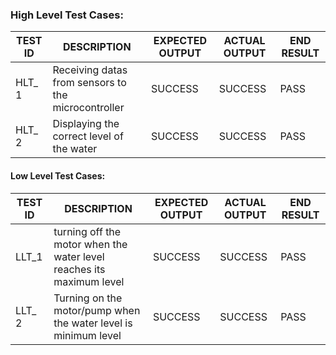 ### High Level Test Cases:
| TEST ID |	DESCRIPTION|	EXPECTED OUTPUT|	ACTUAL OUTPUT|	END RESULT |
|-------|----------------|---------|------|------|
| HLT_ 1 |Receiving datas from sensors to the microcontroller | SUCCESS |	SUCCESS |	PASS 
| HLT_ 2 |Displaying the correct level of the water|	SUCCESS	| SUCCESS	 | PASS



#### Low Level Test Cases:
| TEST ID|	DESCRIPTION|	EXPECTED OUTPUT|	ACTUAL OUTPUT|	END RESULT |
|------|------|------|------|------|
| LLT_1 |turning off the motor when the water level reaches its maximum level | SUCCESS | SUCCESS | PASS 
| LLT_ 2 | Turning on the motor/pump when the water level is minimum level | SUCCESS | SUCCESS |  PASS

